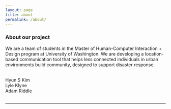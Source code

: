 ```yaml
---
layout: page
title: about
permalink: /about/
---
```


### About our project

We are a team of students in the Master of Human-Computer Interaction + Design program at University of Washington. We are developing a location-based communication tool that helps less connected individuals in urban environments build community, designed to support disaster response.

<br/>
Hyun S Kim
<br/>
Lyle Klyne
<br/>
Adam Riddle
<br/>
<br/>
<hr/>  
<span class="contacticon center">
</span>

<div class="col three caption">
</div>

